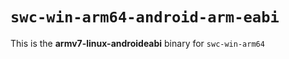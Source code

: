 # `swc-win-arm64-android-arm-eabi`

This is the **armv7-linux-androideabi** binary for `swc-win-arm64`
